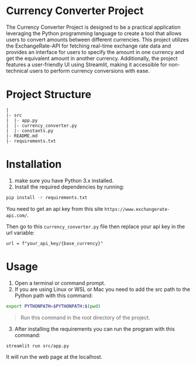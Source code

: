 # Currency Converter Project

The Currency Converter Project is designed to be a practical application leveraging the Python programming language to create a tool that allows users to convert amounts between different currencies. This project utilizes the ExchangeRate-API for fetching real-time exchange rate data and provides an interface for users to specify the amount in one currency and get the equivalent amount in another currency. Additionally, the project features a user-friendly UI using Streamlit, making it accessible for non-technical users to perform currency conversions with ease.


# Project Structure

```
|
|- src
|  |- app.py
|  |- currency_converter.py
|  |- constants.py
|- README.md
|- requirements.txt
```

# Installation

1. make sure you have Python 3.x installed.
2. Install the required dependencies by running:

```bash
pip install -r requirements.txt
```

You need to get an api key from this site ```https://www.exchangerate-api.com/```.

Then go to this ```currency_converter.py``` file then replace your api key in the url variable:

```url = f"your_api_key/{base_currency}"```

# Usage

1. Open a terminal or command prompt.
2. If you are using Linux or WSL or Mac you need to add the src path to the Python path with this command:

```bash
export PYTHONPATH=$PYTHONPATH:$(pwd)
```

> Run this command in the root directory of the project.

3. After installing the requirements you can run the program with this command:

```bash
streamlit run src/app.py
```

It will run the web page at the localhost.